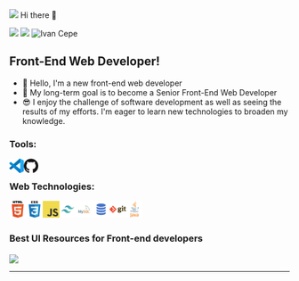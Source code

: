 <img src="https://media.licdn.com/dms/image/C5616AQGc-RJlutIN3w/profile-displaybackgroundimage-shrink_350_1400/0/1668526184656?e=1694649600&v=beta&t=q3VJLcJuRfFCiLskEDnnD8oBZk09SNkz9dryC1fHJnk">
Hi there 👋

[![](https://img.shields.io/badge/Gmail-ivangolosinda2@gmail.com-red)](mailto:ivangolosinda2@gmail.com) [![](https://img.shields.io/badge/Linkedin-Ivan%20Cepe%20Golosinda-blue)](https://www.linkedin.com/in/ivan-cepe-4508a724a/)
 <img src="https://komarev.com/ghpvc/?username=your-github-ivancepe&style=flat-square" alt="Ivan Cepe" /> 

## Front-End Web Developer!

- 🤘 Hello, I'm a new front-end web developer
- 🎯 My long-term goal is to become a Senior Front-End Web Developer
- 😎 I enjoy the challenge of software development as well as seeing the results of my efforts. I'm eager to learn new technologies to broaden my knowledge.

### Tools:

<img align="left" alt="Visual Studio Code" width="26px" src="https://raw.githubusercontent.com/github/explore/80688e429a7d4ef2fca1e82350fe8e3517d3494d/topics/visual-studio-code/visual-studio-code.png" />
<img align="left" alt="github" width="26px" src="https://raw.githubusercontent.com/github/explore/78df643247d429f6cc873026c0622819ad797942/topics/github/github.png" />
<br />

### Web Technologies:

<img align="left" alt="html5" width="30px" src="https://raw.githubusercontent.com/github/explore/80688e429a7d4ef2fca1e82350fe8e3517d3494d/topics/html/html.png" />
<img align="left" alt="CSS3" width="30px" src="https://raw.githubusercontent.com/github/explore/80688e429a7d4ef2fca1e82350fe8e3517d3494d/topics/css/css.png" />
<img align="left" alt="JavaScript" width="30px" src="https://raw.githubusercontent.com/github/explore/80688e429a7d4ef2fca1e82350fe8e3517d3494d/topics/javascript/javascript.png" />
<img align="left" alt="Tailwind Css" width="30px" src="https://raw.githubusercontent.com/github/explore/80688e429a7d4ef2fca1e82350fe8e3517d3494d/topics/tailwind/tailwind.png" />
<!-- <img align="left" alt="React" width="30px" src="https://raw.githubusercontent.com/github/explore/80688e429a7d4ef2fca1e82350fe8e3517d3494d/topics/react/react.png" /> -->
<img align="left" alt="Mysql" width="30px" src="https://raw.githubusercontent.com/github/explore/80688e429a7d4ef2fca1e82350fe8e3517d3494d/topics/mysql/mysql.png" />
<img align="left" alt="Sql" width="30px" src="https://raw.githubusercontent.com/github/explore/80688e429a7d4ef2fca1e82350fe8e3517d3494d/topics/sql/sql.png" />
<img align="left" alt="Git" width="30px" src="https://raw.githubusercontent.com/github/explore/80688e429a7d4ef2fca1e82350fe8e3517d3494d/topics/git/git.png" />
<img align="left" alt="Java" width="30px" src="https://raw.githubusercontent.com/github/explore/80688e429a7d4ef2fca1e82350fe8e3517d3494d/topics/java/java.png" />

<br />
<br />


### Best UI Resources for Front-end developers

<a href="https://github.com/bradtraversy/design-resources-for-developers#html--css-templates">
  <img align="center" src="https://www.teachsecondary.com/images/uploads/6-digital-resources.jpg" height="200" />
</a>

---

[website]: https://
[twitter]: https://twitter.com/ivancepe
[instagram]: https://www.instagram.com/ivancepe_/
[linkedin]: https://www.linkedin.com/in/ivan-cepe-4508a724a/
[facebook]: https://www.facebook.com/ivancepe21
